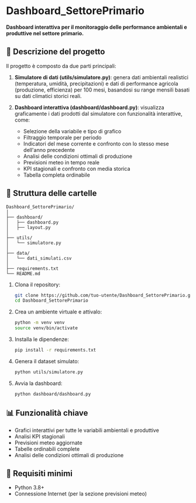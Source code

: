 # Dashboard_SettorePrimario

**Dashboard interattiva per il monitoraggio delle performance ambientali e produttive nel settore primario.**

## 📌 Descrizione del progetto

Il progetto è composto da due parti principali:

1. **Simulatore di dati (utils/simulatore.py)**: genera dati ambientali realistici (temperatura, umidità, precipitazioni) e dati di performance agricola (produzione, efficienza) per 100 mesi, basandosi su range mensili basati su dati climatici storici reali.

2. **Dashboard interattiva (dashboard/dashboard.py)**: visualizza graficamente i dati prodotti dal simulatore con funzionalità interattive, come:
   - Selezione della variabile e tipo di grafico
   - Filtraggio temporale per periodo
   - Indicatori del mese corrente e confronto con lo stesso mese dell'anno precedente
   - Analisi delle condizioni ottimali di produzione
   - Previsioni meteo in tempo reale
   - KPI stagionali e confronto con media storica
   - Tabella completa ordinabile

## 📁 Struttura delle cartelle

```
Dashboard_SettorePrimario/
│
├── dashboard/
│   ├── dashboard.py
│   ├── layout.py
│
├── utils/
│   └── simulatore.py
│
├── data/
│   └── dati_simulati.csv
│
├── requirements.txt
└── README.md
```

1. Clona il repository:
   ```bash
   git clone https://github.com/tuo-utente/Dashboard_SettorePrimario.git
   cd Dashboard_SettorePrimario
   ```

2. Crea un ambiente virtuale e attivalo:
   ```bash
   python -m venv venv
   source venv/bin/activate 
   ```

3. Installa le dipendenze:
   ```bash
   pip install -r requirements.txt
   ```

4. Genera il dataset simulato:
   ```bash
   python utils/simulatore.py
   ```

5. Avvia la dashboard:
   ```bash
   python dashboard/dashboard.py
   ```


## 📊 Funzionalità chiave

- Grafici interattivi per tutte le variabili ambientali e produttive
- Analisi KPI stagionali
- Previsioni meteo aggiornate
- Tabelle ordinabili complete
- Analisi delle condizioni ottimali di produzione

## 📌 Requisiti minimi

- Python 3.8+
- Connessione Internet (per la sezione previsioni meteo)

